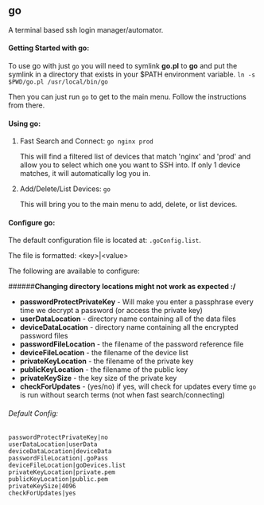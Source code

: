 ## go
A terminal based ssh login manager/automator.

#### Getting Started with go:

To use go with just `go` you will need to symlink **go.pl** to **go** and put the symlink in a directory that exists in your $PATH environment variable.
`ln -s $PWD/go.pl /usr/local/bin/go`

Then you can just run `go` to get to the main menu. Follow the instructions from there.


#### Using go:

1. Fast Search and Connect: `go nginx prod`

	This will find a filtered list of devices that match 'nginx' and 'prod' and allow you to select which one you want to SSH into. If only 1 device matches, it will automatically log you in.

2. Add/Delete/List Devices: `go`

	This will bring you to the main menu to add, delete, or list devices.


#### Configure go:

The default configuration file is located at: `.goConfig.list`.

The file is formatted: \<key>|\<value>

The following are available to configure:

######**Changing directory locations might not work as expected :/**
* **passwordProtectPrivateKey** - Will make you enter a passphrase every time we decrypt a password (or access the private key)
* **userDataLocation** - directory name containing all of the data files
* **deviceDataLocation** - directory name containing all the encrypted password files
* **passwordFileLocation** - the filename of the password reference file
* **deviceFileLocation** - the filename of the device list
* **privateKeyLocation** - the filename of the private key
* **publicKeyLocation** - the filename of the public key
* **privateKeySize** - the key size of the private key
* **checkForUpdates** - (yes/no) if yes, will check for updates every time `go` is run without search terms (not when fast search/connecting)

###### Default Config:
```
passwordProtectPrivateKey|no
userDataLocation|userData
deviceDataLocation|deviceData
passwordFileLocation|.goPass
deviceFileLocation|goDevices.list
privateKeyLocation|private.pem
publicKeyLocation|public.pem
privateKeySize|4096
checkForUpdates|yes
```